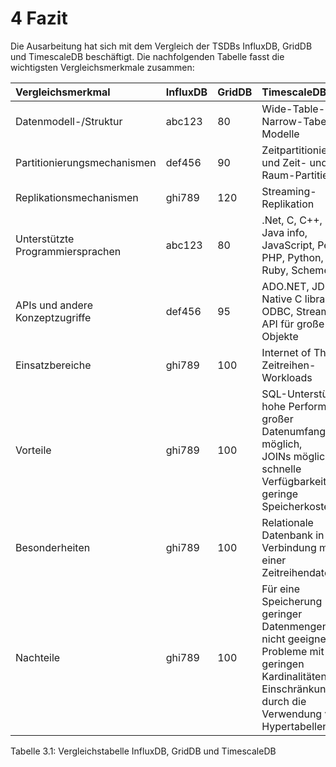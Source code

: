 # 4 Fazit

Die Ausarbeitung hat sich mit dem Vergleich der TSDBs InfluxDB, GridDB und TimescaleDB beschäftigt. Die nachfolgenden Tabelle fasst die wichtigsten Vergleichsmerkmale zusammen:

| Vergleichsmerkmal                 | InfluxDB    | GridDB        | TimescaleDB |
| :---                              |    :---     |    :---       | :---        | 
| Datenmodell-/Struktur             | abc123      | 80            | Wide-Table- und Narrow-Tabel-Modelle    | 
| Partitionierungsmechanismen       | def456      | 90            | Zeitpartitionierung und Zeit- und Raum-Partitierung   |
| Replikationsmechanismen           | ghi789      | 120           | Streaming-Replikation      | 
| Unterstützte Programmiersprachen  | abc123      | 80            | .Net, C, C++, Delphi, Java info, JavaScript, Perl, PHP, Python, R, Ruby, Scheme, Tcl    | 
| APIs und andere Konzeptzugriffe   | def456      | 95            | ADO.NET, JDBC, Native C library, ODBC, Streaming API für große Objekte    | 
| Einsatzbereiche                   | ghi789      | 100           | Internet of Things, <br />Zeitreihen-Workloads    | 
| Vorteile                          | ghi789      | 100           | SQL-Unterstützung, <br />hohe Performance, <br />großer Datenumfang möglich, <br />JOINs möglich, <br />schnelle Verfügbarkeit,<br /> geringe Speicherkosten    | 
| Besonderheiten                    | ghi789      | 100           | Relationale Datenbank in Verbindung mit einer Zeitreihendatenbank    | 
| Nachteile                         | ghi789      | 100           | Für eine Speicherung geringer Datenmengen eher nicht geeignet, <br />Probleme mit geringen Kardinalitäten,<br /> Einschränkungen durch die Verwendung von Hypertabellen    | 

Tabelle 3.1: Vergleichstabelle InfluxDB, GridDB und TimescaleDB
